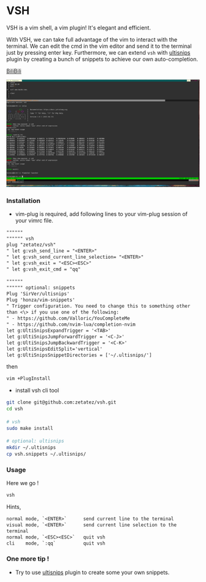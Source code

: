 # VSH 
VSH is a vim shell, a vim plugin! It's elegant and efficient.

With VSH, we can take full advantage of the vim to interact with the terminal. We can edit the cmd in the vim editor and send it to the terminal just by pressing enter key. Furthermore, we can extend `vsh` with [ultisnips](https://github.com/SirVer/ultisnips) plugin by creating a bunch of snippets to achieve our own auto-completion.

[BiliBili](https://b23.tv/437IxV)

![vsh](https://raw.githubusercontent.com/zetatez/vsh/main/pic/20210627022724.png)

### Installation
- vim-plug is required, add following lines to your vim-plug session of your vimrc file.
```vim
""""""
"""""" vsh
plug "zetatez/vsh"
" let g:vsh_send_line = "<ENTER>"
" let g:vsh_send_current_line_selection= "<ENTER>"
" let g:vsh_exit = "<ESC><ESC>"
" let g:vsh_exit_cmd = "qq"

""""""
"""""" optional: snippets
Plug 'SirVer/ultisnips'
Plug 'honza/vim-snippets'
" Trigger configuration. You need to change this to something other than <\> if you use one of the following:
" - https://github.com/Valloric/YouCompleteMe
" - https://github.com/nvim-lua/completion-nvim
let g:UltiSnipsExpandTrigger = '<TAB>'
let g:UltiSnipsJumpForwardTrigger = '<C-J>'
let g:UltiSnipsJumpBackwardTrigger = '<C-K>'
let g:UltiSnipsEditSplit='vertical'
let g:UltiSnipsSnippetDirectories = ['~/.ultisnips/']
```
then
```bash
vim +PlugInstall
```

- install vsh cli tool
```bash
git clone git@github.com:zetatez/vsh.git
cd vsh

# vsh
sudo make install

# optional: ultisnips
mkdir ~/.ultisnips
cp vsh.snippets ~/.ultisnips/
```

### Usage
Here we go !
```bash
vsh

```

Hints,
```
normal mode, `<ENTER>`      send current line to the terminal
visual mode, `<ENTER>`      send current line selection to the terminal
normal mode, `<ESC><ESC>`   quit vsh
cli    mode, `:qq`          quit vsh
```

### One more tip !
- Try to use [ultisnips](https://github.com/SirVer/ultisnips) plugin to create some your own snippets. 

